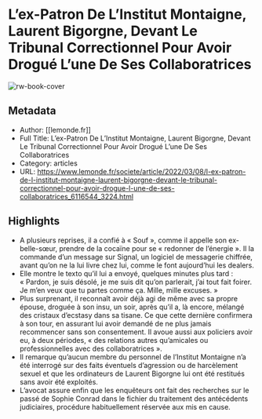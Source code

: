 # L’ex-Patron De L’Institut Montaigne, Laurent Bigorgne, Devant Le Tribunal Correctionnel Pour Avoir Drogué L’une De Ses Collaboratrices

![rw-book-cover](https://readwise-assets.s3.amazonaws.com/static/images/article1.be68295a7e40.png)

## Metadata
- Author: [[lemonde.fr]]
- Full Title: L’ex-Patron De L’Institut Montaigne, Laurent Bigorgne, Devant Le Tribunal Correctionnel Pour Avoir Drogué L’une De Ses Collaboratrices
- Category: articles
- URL: https://www.lemonde.fr/societe/article/2022/03/08/l-ex-patron-de-l-institut-montaigne-laurent-bigorgne-devant-le-tribunal-correctionnel-pour-avoir-drogue-l-une-de-ses-collaboratrices_6116544_3224.html

## Highlights
- A plusieurs reprises, il a confié à « Souf », comme il appelle son ex-belle-sœur, prendre de la cocaïne pour se « redonner de l’énergie ». Il la commande d’un message sur Signal, un logiciel de messagerie chiffrée, avant qu’on ne la lui livre chez lui, comme le font aujourd’hui les dealers.
- Elle montre le texto qu’il lui a envoyé, quelques minutes plus tard : « Pardon, je suis désolé, je me suis dit qu’on parlerait, j’ai tout fait foirer. Je m’en veux que tu partes comme ça. Mille, mille excuses. »
- Plus surprenant, il reconnaît avoir déjà agi de même avec sa propre épouse, droguée à son insu, un soir, après qu’il a, là encore, mélangé des cristaux d’ecstasy dans sa tisane. Ce que cette dernière confirmera à son tour, en assurant lui avoir demandé de ne plus jamais recommencer sans son consentement. Il avoue aussi aux policiers avoir eu, à deux périodes, « des relations autres qu’amicales ou professionnelles avec des collaboratrices ».
- Il remarque qu’aucun membre du personnel de l’Institut Montaigne n’a été interrogé sur des faits éventuels d’agression ou de harcèlement sexuel et que les ordinateurs de Laurent Bigorgne lui ont été restitués sans avoir été exploités.
- L’avocat assure enfin que les enquêteurs ont fait des recherches sur le passé de Sophie Conrad dans le fichier du traitement des antécédents judiciaires, procédure habituellement réservée aux mis en cause.
